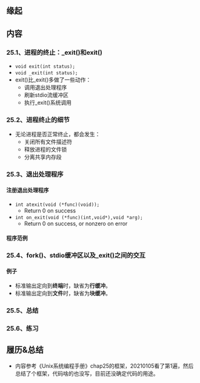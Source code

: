 ## 缘起

## 内容

### 25.1、进程的终止：_exit()和exit()

+ `void exit(int status);`
+ `void _exit(int status);`
+ exit()比_exit()多做了一些动作：
  + 调用退出处理程序
  + 刷新stdio流缓冲区
  + 执行_exit()系统调用

### 25.2、进程终止的细节

+ 无论进程是否正常终止，都会发生：
  + 关闭所有文件描述符
  + 释放进程的文件锁
  + 分离共享内存段

### 25.3、退出处理程序

#### 注册退出处理程序

+ `int atexit(void (*func)(void));`
  + Return 0 on success
+ `int on_exit(void (*func)(int,void*),void *arg);`
  + Return 0 on success, or nonzero on error

#### 程序范例

### 25.4、fork()、stdio缓冲区以及_exit()之间的交互

#### 例子

+ 标准输出定向到**终端**时，缺省为**行缓冲**。
+ 标准输出定向到**文件**时，缺省为**块缓冲**。

### 25.5、总结

### 25.6、练习

## 履历&总结

+ 内容参考《Unix系统编程手册》chap25的框架，20210105看了第1遍，然后总结了个框架，代码啥的也没写，目前还没确定代码的用途。